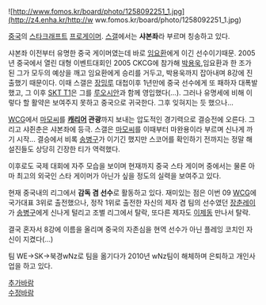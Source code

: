 ![http://www.fomos.kr/board/photo/1258092251_1.jpg](http://z4.enha.kr/http://w
ww.fomos.kr/board/photo/1258092251_1.jpg)

[중국](%EC%A4%91%EA%B5%AD.md)의
[스타크래프트](%EC%8A%A4%ED%83%80%ED%81%AC%EB%9E%98%ED%94%84%ED%8A%B8.md)
[프로게이머](%ED%94%84%EB%A1%9C%EA%B2%8C%EC%9D%B4%EB%A8%B8.md).
[스갤](%EC%8A%A4%EA%B0%A4.md)에서는 **샤본좌**라 부르며 칭송하고 있다.

샤본좌 이전부터 유명한 중국 게이머였는데 바로 [임요환](%EC%9E%84%EC%9A%94%ED%99%98.md)에게 이긴
선수이기때문. 2005년 중국에서 열린 대형 이벤트대회인 2005 CKCG에 참가해
[박용욱](%EB%B0%95%EC%9A%A9%EC%9A%B1.md),임요환과 한 조가 된 그가 모두의 예상을 깨고 임요환에게 승리를
거두고, 박용욱까지 잡아내며 8강에 진출했기 때문이다. 이때 스갤은 [장밍루](%EC%9E%A5%EB%B0%8D%EB%A3%A8.md)
대첩이후 1년만에 중국 선수에게 또 패하자 대폭발했고, 그 이후 [SKT T1](SKT%20T1.md)은 그를
[루오시안](%EB%A3%A8%EC%98%A4%EC%8B%9C%EC%95%88.md)과 함께 영입했다(...). 그러나 유명세에 비해
이렇다 할 활약은 보여주지 못하고 중국으로 귀국한다. 그후 잊혀지는 듯 했으나...

[WCG](WCG.md)에서 [마모씨](%EB%A7%88%EB%AA%A8%EC%94%A8.md)를
**[캐리어](%EC%BA%90%EB%A6%AC%EC%96%B4.md) 관광**까지 보내는 압도적인 경기력으로 결승전에 오른다. 그리고
샤쥔춘은 샤본좌에 등극. 스갤은 [마모씨](%EB%A7%88%EB%AA%A8%EC%94%A8.md)를 이때부터 마완용이라 부르며 신나게
까기 시작... 결승에서 비록 [송병구](%EC%86%A1%EB%B3%91%EA%B5%AC.md)가 이기긴 했지만 스코어를 확인하기
전까지는 정말 해설진들도 상당히 긴장한 티가 역력했다.

이후로도 국제 대회에 자주 모습을 보이며 현재까지 중국 스타 게이머 중에서는 물론 아마 최고의 외국인 스타 게이머가 아닌가 싶을 정도의
실력을 보여주고 있다.  

현재 중국내의 리그에서 **감독 겸 선수**로 활동하고 있다. 재미있는 점은 이번 09 [WCG](WCG.md)에 국가대표 3위로
출전했으나, 정작 1위로 출전한 자신의 제자 겸 팀의 선수였던
[장춘레이](%EC%9E%A5%EC%B6%98%EB%A0%88%EC%9D%B4.md)가
[송병구](%EC%86%A1%EB%B3%91%EA%B5%AC.md)에게 신나게 털리고 조별 리그에서 탈락, 또다른 제자도
[이제동](%EC%9D%B4%EC%A0%9C%EB%8F%99.md) 만나서 탈락.

결국 혼자서 8강에 이름을 올리며 중국의 자존심을 현역 선수가 아닌 플레잉 코치인 자신이 지켰다(...)  

팀 WE->SK->북경wNz로 팀을 옮기다가 2010년 wNz팀이 해체하며 은퇴하고 개인사업을 하고 있다.  

[추가바람](%EC%B6%94%EA%B0%80%EB%B0%94%EB%9E%8C.md)  
[수정바람](%EC%88%98%EC%A0%95%EB%B0%94%EB%9E%8C.md)

